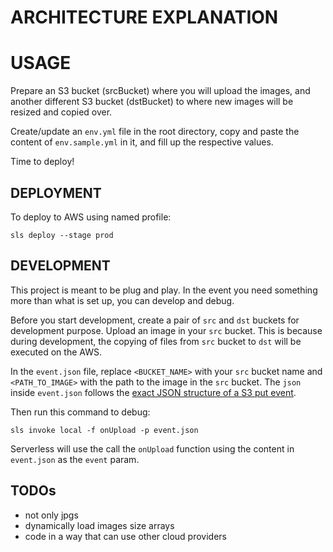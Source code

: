 # ARCHITECTURE EXPLANATION

# USAGE

Prepare an S3 bucket (srcBucket) where you will upload the images, and another different S3 bucket (dstBucket) to where new images will be resized and copied over.

Create/update an `env.yml` file in the root directory, copy and paste the content of `env.sample.yml` in it, and fill up the respective values.

Time to deploy!

## DEPLOYMENT

To deploy to AWS using named profile:

`sls deploy --stage prod`

## DEVELOPMENT

This project is meant to be plug and play. In the event you need something more than what is set up, you can develop and debug.

Before you start development, create a pair of `src` and `dst` buckets for development purpose. Upload an image in your `src` bucket. This is because during development, the copying of files from `src` bucket to `dst` will be executed on the AWS.

In the `event.json` file, replace `<BUCKET_NAME>` with your `src` bucket name and `<PATH_TO_IMAGE>` with the path to the image in the `src` bucket. The `json` inside `event.json` follows the [exact JSON structure of a S3 put event](https://docs.aws.amazon.com/lambda/latest/dg/eventsources.html#eventsources-s3-put).

Then run this command to debug:

`sls invoke local -f onUpload -p event.json`

Serverless will use the call the `onUpload` function using the content in `event.json` as the `event` param.

## TODOs

* not only jpgs
* dynamically load images size arrays
* code in a way that can use other cloud providers
